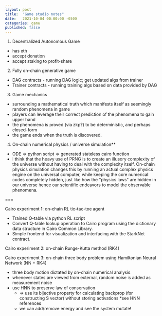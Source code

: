 ```yaml
---
layout: post
title:  "Game studio notes"
date:   2021-10-04 00:00:00 -0500
categories: game
published: false
---
```


1. Decentralized Autonomous Game
- has eth
- accept donation
- accept staking to profit-share

2. Fully on-chain generative game
- DAG contracts - running DAG logic; get updated algs from trainer
- Trainer contracts - running training algs based on data provided by DAG

3. Game mechanics
- surrounding a mathematical truth which manifests itself as seemingly random phenomena in game  
- players can leverage their correct prediction of the phenomena to gain upper hand
- the phenomena is proved (via zkp?) to be deterministic, and perhaps closed-form
- the game ends when the truth is discovered.

4. On-chain numerical physics / universe simulation**
- ODE => python script => generated stateless cairo function
- I think that the heavy use of PRNG is to create an illusory complexity of the universe without having to deal with the complexity itself. On-chain physics simulation changes this by running an actual complex physics engine on the universal computer, while keeping the core numerical codes completely hidden, just like how the "physics laws" are hidden in our universe hence our scientific endeavors to model the observable phenomena.

===

Cairo experiment 1: on-chain RL tic-tac-toe agent
- Trained Q-table via python RL script
- Convert Q-table lookup operation to Cairo program using the dictionary data structure in Cairo Common Library.
- Simple frontend for visualization and interfacing with the StarkNet contract.

Cairo experiment 2: on-chain Runge-Kutta method (RK4)

Cairo experiment 3: on-chain three body problem using Hamiltonian Neural Network (NN + RK4)
- three body motion dictated by on-chain numerical analysis
- whenever states are viewed from external, random noise is added as measurement noise
- use HNN to preserve law of conservation
  - => use its bijective property for calculating backprop (for constructing S vector) without storing activations *see HNN references
  - we can add/remove energy and see the system mutate!
